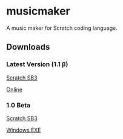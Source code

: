 # musicmaker
A music maker for Scratch coding language.

## Downloads
### Latest Version (1.1 β)

[Scratch SB3](https://github.com/Funmoring46/musicmaker/releases/download/v1.1.0-beta/Music.Maker.Beta.1.1.sb3)

[Online](https://scratch.mit.edu/projects/804815161/editor/)

### 1.0 Beta

[Scratch SB3](../music_maker_1.0.sb3)

[Windows EXE](https://github.com/Funmoring46/musicmaker/releases/download/v1.0.0-beta/Music.Maker.1.0.zip)
